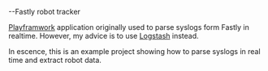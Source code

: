 --Fastly robot tracker

[Playframwork](http://www.playframework.com/) application originally used to parse syslogs form Fastly in realtime. However, my advice is to use [Logstash](http://logstash.net/) instead.

In escence, this is an example project showing how to parse syslogs in real time and extract robot data.
